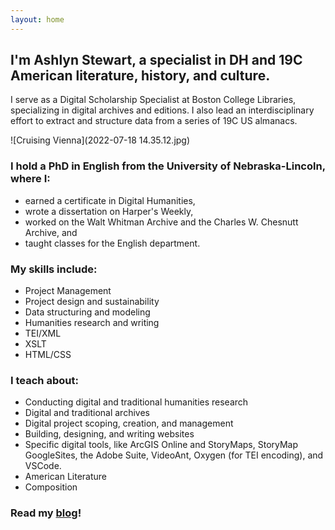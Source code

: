 ```yaml
---
layout: home
---
```



## I'm Ashlyn Stewart, a specialist in DH and 19C American literature, history, and culture.
I serve as a Digital Scholarship Specialist at Boston College Libraries, specializing in digital archives and editions. I also lead an interdisciplinary effort to extract and structure data from a series of 19C US almanacs.

![Cruising Vienna](2022-07-18 14.35.12.jpg)

### I hold a PhD in English from the University of Nebraska-Lincoln, where I:
- earned a certificate in Digital Humanities,
- wrote a dissertation on Harper's Weekly,
- worked on the Walt Whitman Archive and the Charles W. Chesnutt Archive, and
- taught classes for the English department.


### My skills include:

- Project Management
- Project design and sustainability
- Data structuring and modeling
- Humanities research and writing
- TEI/XML
- XSLT
- HTML/CSS


### I teach about:
- Conducting digital and traditional humanities research
- Digital and traditional archives
- Digital project scoping, creation, and management
- Building, designing, and writing websites
- Specific digital tools, like ArcGIS Online and StoryMaps, StoryMap GoogleSites, the Adobe Suite, VideoAnt, Oxygen (for TEI encoding), and VSCode.
- American Literature
- Composition

### Read my [blog](blog.md)!
